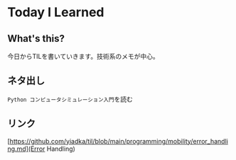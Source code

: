 # Today I Learned
## What's this?
今日からTILを書いていきます。技術系のメモが中心。

## ネタ出し
`Python コンピュータシミュレーション入門`を読む

## リンク
[https://github.com/yiadka/til/blob/main/programming/mobility/error_handling.md](Error Handling)
